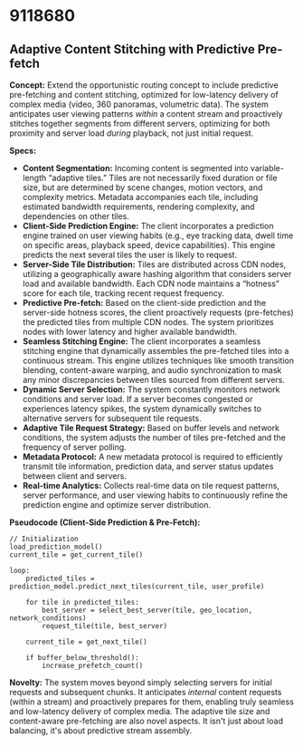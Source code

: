 # 9118680

## Adaptive Content Stitching with Predictive Pre-fetch

**Concept:** Extend the opportunistic routing concept to include predictive pre-fetching and content stitching, optimized for low-latency delivery of complex media (video, 360 panoramas, volumetric data). The system anticipates user viewing patterns *within* a content stream and proactively stitches together segments from different servers, optimizing for both proximity and server load *during* playback, not just initial request.

**Specs:**

*   **Content Segmentation:** Incoming content is segmented into variable-length “adaptive tiles.” Tiles are not necessarily fixed duration or file size, but are determined by scene changes, motion vectors, and complexity metrics.  Metadata accompanies each tile, including estimated bandwidth requirements, rendering complexity, and dependencies on other tiles.
*   **Client-Side Prediction Engine:** The client incorporates a prediction engine trained on user viewing habits (e.g., eye tracking data, dwell time on specific areas, playback speed, device capabilities). This engine predicts the next several tiles the user is likely to request.
*   **Server-Side Tile Distribution:** Tiles are distributed across CDN nodes, utilizing a geographically aware hashing algorithm that considers server load and available bandwidth.  Each CDN node maintains a “hotness” score for each tile, tracking recent request frequency.
*   **Predictive Pre-fetch:** Based on the client-side prediction and the server-side hotness scores, the client proactively requests (pre-fetches) the predicted tiles from multiple CDN nodes. The system prioritizes nodes with lower latency and higher available bandwidth.
*   **Seamless Stitching Engine:** The client incorporates a seamless stitching engine that dynamically assembles the pre-fetched tiles into a continuous stream. This engine utilizes techniques like smooth transition blending, content-aware warping, and audio synchronization to mask any minor discrepancies between tiles sourced from different servers.
*   **Dynamic Server Selection:**  The system constantly monitors network conditions and server load. If a server becomes congested or experiences latency spikes, the system dynamically switches to alternative servers for subsequent tile requests.
*   **Adaptive Tile Request Strategy:** Based on buffer levels and network conditions, the system adjusts the number of tiles pre-fetched and the frequency of server polling.
*   **Metadata Protocol:** A new metadata protocol is required to efficiently transmit tile information, prediction data, and server status updates between client and servers.
*   **Real-time Analytics:** Collects real-time data on tile request patterns, server performance, and user viewing habits to continuously refine the prediction engine and optimize server distribution.

**Pseudocode (Client-Side Prediction & Pre-Fetch):**

```
// Initialization
load_prediction_model()
current_tile = get_current_tile()

loop:
    predicted_tiles = prediction_model.predict_next_tiles(current_tile, user_profile)
    
    for tile in predicted_tiles:
        best_server = select_best_server(tile, geo_location, network_conditions)
        request_tile(tile, best_server)
        
    current_tile = get_next_tile()
    
    if buffer_below_threshold():
        increase_prefetch_count()
```

**Novelty:** The system moves beyond simply selecting servers for initial requests and subsequent chunks. It anticipates *internal* content requests (within a stream) and proactively prepares for them, enabling truly seamless and low-latency delivery of complex media.  The adaptive tile size and content-aware pre-fetching are also novel aspects. It isn't just about load balancing, it's about predictive stream assembly.